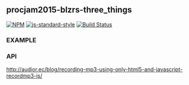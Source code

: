 procjam2015-blzrs-three_things
----------------

[![NPM](https://nodei.co/npm/procjam2015-blzrs-three_things.png)](https://nodei.co/npm/procjam2015-blzrs-three_things/)
[![js-standard-style](https://img.shields.io/badge/code%20style-standard-brightgreen.svg?style=flat)](https://github.com/feross/standard)
[![Build Status](https://secure.travis-ci.org/coleww/procjam2015-blzrs-three_things.png)](http://travis-ci.org/coleww/procjam2015-blzrs-three_things)

### EXAMPLE

### API

http://audior.ec/blog/recording-mp3-using-only-html5-and-javascript-recordmp3-js/